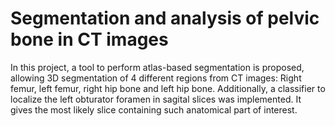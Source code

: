 # Segmentation and analysis of pelvic bone in CT images

In this project, a tool to perform atlas-based segmentation is proposed, allowing 3D segmentation of 4 different regions from CT images: Right femur, left femur, right hip bone and left hip bone. Additionally, a classifier to localize the left obturator foramen in sagital slices was implemented. It gives the most likely slice containing such anatomical part of interest.
